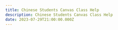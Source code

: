 ```yaml
---
title: Chinese Students Canvas Class Help
description: Chinese Students Canvas Class Help
date: 2023-07-29T21:00:00.000Z
---
```


